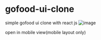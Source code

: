 # gofood-ui-clone
simple gofood ui clone with react js
![image](https://github.com/Suryanataa/gofood-ui-clone/assets/88642092/e92904e0-70e4-4ff5-a586-78a460167153)

open in mobile view(mobile layout only)
